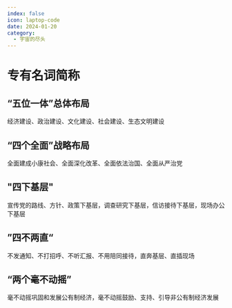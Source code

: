 ```yaml
---
index: false
icon: laptop-code
date: 2024-01-20
category:
  - 宇宙的尽头
---
```


# 专有名词简称

## “五位一体”总体布局

经济建设、政治建设、文化建设、社会建设、生态文明建设

## “四个全面”战略布局

全面建成小康社会、全面深化改革、全面依法治国、全面从严治党

## "四下基层"

宣传党的路线、方针、政策下基层，调查研究下基层，信访接待下基层，现场办公下基层

## ”四不两直“

不发通知、不打招呼、不听汇报、不用陪同接待，直奔基层、直插现场

## “两个毫不动摇”

毫不动摇巩固和发展公有制经济，毫不动摇鼓励、支持、引导非公有制经济发展
